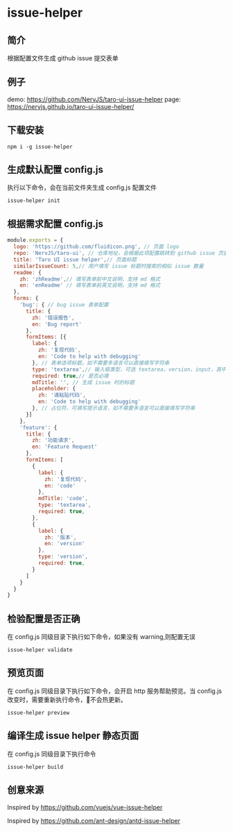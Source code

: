 # issue-helper

## 简介

根据配置文件生成 github issue 提交表单

## 例子

demo: https://github.com/NervJS/taro-ui-issue-helper
page: https://nervjs.github.io/taro-ui-issue-helper/ 

## 下载安装

```shell
npm i -g issue-helper
```

## 生成默认配置 config.js

执行以下命令，会在当前文件夹生成 config.js 配置文件

```shell
issue-helper init
```

## 根据需求配置 config.js

```js
module.exports = {
  logo: 'https://github.com/fluidicon.png', // 页面 logo
  repo: 'NervJS/taro-ui', // 仓库地址，会根据此项配置跳转到 github issue 页面，同时也会根据仓库名获取版本信息
  title: 'Taro UI issue helper',// 页面标题
  similarIssueCount: 5,// 用户填写 issue 标题时搜索的相似 issue 数量
  readme: {
    zh: 'zhReadme',// 填写表单前中文说明，支持 md 格式
    en: 'enReadme' // 填写表单前英文说明，支持 md 格式
  },
  forms: {
    'bug': { // bug issue 表单配置
      title: {
        zh: '错误报告',
        en: 'Bug report'
      },
      formItems: [{
        label: {
          zh: '复现代码',
          en: 'Code to help with debugging'
        }, // 表单选项标题，如不需要多语言可以直接填写字符串
        type: 'textarea',// 输入框类型，可选 textarea，version，input，其中 version 类型会自动根据 repo 配置项获取版本信息
        required: true,// 是否必填
        mdTitle: '', // 生成 issue 时的标题
        placeholder: {
          zh: '请粘贴代码',
          en: 'Code to help with debugging'
        }, // 占位符，可填写提示语言，如不需要多语言可以直接填写字符串
      }]
    },
    'feature': {
      title: {
        zh: '功能请求',
        en: 'Feature Request'
      },
      formItems: [
        {
          label: {
            zh: '复现代码',
            en: 'code'
          },
          mdTitle: 'code',
          type: 'textarea',
          required: true,
        },
        {
          label: {
            zh: '版本',
            en: 'version'
          },
          type: 'version',
          required: true,
        }
      ]
    }
  }
}

```

## 检验配置是否正确

在 config.js 同级目录下执行如下命令，如果没有 warning,则配置无误

```shell
issue-helper validate
```

## 预览页面

在 config.js 同级目录下执行如下命令，会开启 http 服务帮助预览。当 config.js 改变时，需要重新执行命令，不会热更新。

```shell
issue-helper preview
```

## 编译生成 issue helper 静态页面

在 config.js 同级目录下执行命令

```shell
issue-helper build

```

## 创意来源

Inspired by <https://github.com/vuejs/vue-issue-helper>

Inspired by <https://github.com/ant-design/antd-issue-helper>
